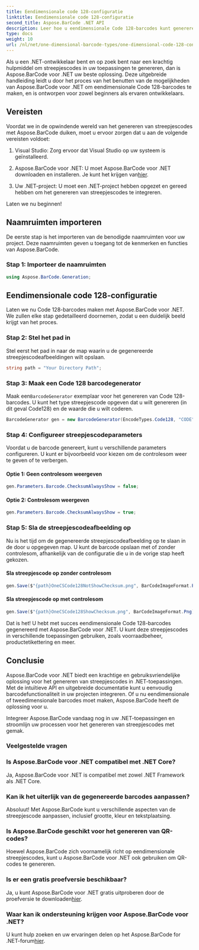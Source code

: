 ```yaml
---
title: Eendimensionale code 128-configuratie
linktitle: Eendimensionale code 128-configuratie
second_title: Aspose.BarCode .NET API
description: Leer hoe u eendimensionale Code 128-barcodes kunt genereren in .NET met behulp van Aspose.BarCode. Volg onze stapsgewijze handleiding voor naadloze barcode-integratie.
type: docs
weight: 10
url: /nl/net/one-dimensional-barcode-types/one-dimensional-code-128-configuration/
---
```


Als u een .NET-ontwikkelaar bent en op zoek bent naar een krachtig hulpmiddel om streepjescodes in uw toepassingen te genereren, dan is Aspose.BarCode voor .NET uw beste oplossing. Deze uitgebreide handleiding leidt u door het proces van het benutten van de mogelijkheden van Aspose.BarCode voor .NET om eendimensionale Code 128-barcodes te maken, en is ontworpen voor zowel beginners als ervaren ontwikkelaars. 

## Vereisten

Voordat we in de opwindende wereld van het genereren van streepjescodes met Aspose.BarCode duiken, moet u ervoor zorgen dat u aan de volgende vereisten voldoet:

1. Visual Studio: Zorg ervoor dat Visual Studio op uw systeem is geïnstalleerd.

2.  Aspose.BarCode voor .NET: U moet Aspose.BarCode voor .NET downloaden en installeren. Je kunt het krijgen van[hier](https://releases.aspose.com/barcode/net/).

3. Uw .NET-project: U moet een .NET-project hebben opgezet en gereed hebben om het genereren van streepjescodes te integreren.

Laten we nu beginnen!

## Naamruimten importeren

De eerste stap is het importeren van de benodigde naamruimten voor uw project. Deze naamruimten geven u toegang tot de kenmerken en functies van Aspose.BarCode.

### Stap 1: Importeer de naamruimten

```csharp
using Aspose.BarCode.Generation;
```

## Eendimensionale code 128-configuratie

Laten we nu Code 128-barcodes maken met Aspose.BarCode voor .NET. We zullen elke stap gedetailleerd doornemen, zodat u een duidelijk beeld krijgt van het proces.

### Stap 2: Stel het pad in

Stel eerst het pad in naar de map waarin u de gegenereerde streepjescodeafbeeldingen wilt opslaan.

```csharp
string path = "Your Directory Path";
```

### Stap 3: Maak een Code 128 barcodegenerator

 Maak een`BarcodeGenerator` exemplaar voor het genereren van Code 128-barcodes. U kunt het type streepjescode opgeven dat u wilt genereren (in dit geval Code128) en de waarde die u wilt coderen.

```csharp
BarcodeGenerator gen = new BarcodeGenerator(EncodeTypes.Code128, "CODE");
```

### Stap 4: Configureer streepjescodeparameters

Voordat u de barcode genereert, kunt u verschillende parameters configureren. U kunt er bijvoorbeeld voor kiezen om de controlesom weer te geven of te verbergen.

#### Optie 1: Geen controlesom weergeven

```csharp
gen.Parameters.Barcode.ChecksumAlwaysShow = false;
```

#### Optie 2: Controlesom weergeven

```csharp
gen.Parameters.Barcode.ChecksumAlwaysShow = true;
```

### Stap 5: Sla de streepjescodeafbeelding op

Nu is het tijd om de gegenereerde streepjescodeafbeelding op te slaan in de door u opgegeven map. U kunt de barcode opslaan met of zonder controlesom, afhankelijk van de configuratie die u in de vorige stap heeft gekozen.

#### Sla streepjescode op zonder controlesom

```csharp
gen.Save($"{path}OneCSCode128NotShowChecksum.png", BarCodeImageFormat.Png);
```

#### Sla streepjescode op met controlesom

```csharp
gen.Save($"{path}OneCSCode128ShowChecksum.png", BarCodeImageFormat.Png);
```

Dat is het! U hebt met succes eendimensionale Code 128-barcodes gegenereerd met Aspose.BarCode voor .NET. U kunt deze streepjescodes in verschillende toepassingen gebruiken, zoals voorraadbeheer, productetikettering en meer.

## Conclusie

Aspose.BarCode voor .NET biedt een krachtige en gebruiksvriendelijke oplossing voor het genereren van streepjescodes in .NET-toepassingen. Met de intuïtieve API en uitgebreide documentatie kunt u eenvoudig barcodefunctionaliteit in uw projecten integreren. Of u nu eendimensionale of tweedimensionale barcodes moet maken, Aspose.BarCode heeft de oplossing voor u.

Integreer Aspose.BarCode vandaag nog in uw .NET-toepassingen en stroomlijn uw processen voor het genereren van streepjescodes met gemak.

### Veelgestelde vragen

### Is Aspose.BarCode voor .NET compatibel met .NET Core?
Ja, Aspose.BarCode voor .NET is compatibel met zowel .NET Framework als .NET Core.

### Kan ik het uiterlijk van de gegenereerde barcodes aanpassen?
Absoluut! Met Aspose.BarCode kunt u verschillende aspecten van de streepjescode aanpassen, inclusief grootte, kleur en tekstplaatsing.

### Is Aspose.BarCode geschikt voor het genereren van QR-codes?
Hoewel Aspose.BarCode zich voornamelijk richt op eendimensionale streepjescodes, kunt u Aspose.BarCode voor .NET ook gebruiken om QR-codes te genereren.

### Is er een gratis proefversie beschikbaar?
 Ja, u kunt Aspose.BarCode voor .NET gratis uitproberen door de proefversie te downloaden[hier](https://releases.aspose.com/).

### Waar kan ik ondersteuning krijgen voor Aspose.BarCode voor .NET?
 U kunt hulp zoeken en uw ervaringen delen op het Aspose.BarCode for .NET-forum[hier](https://forum.aspose.com/c/barcode/13).
